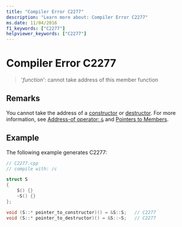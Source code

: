 ```yaml
---
title: "Compiler Error C2277"
description: "Learn more about: Compiler Error C2277"
ms.date: 11/04/2016
f1_keywords: ["C2277"]
helpviewer_keywords: ["C2277"]
---
```

# Compiler Error C2277

> '*function*': cannot take address of this member function

## Remarks

You cannot take the address of a [constructor](../../cpp/constructors-cpp.md) or [destructor](../../cpp/destructors-cpp.md). For more information, see [Address-of operator: `&`](../../cpp/address-of-operator-amp.md) and [Pointers to Members](../../cpp/pointers-to-members.md).

## Example

The following example generates C2277:

```cpp
// C2277.cpp
// compile with: /c

struct S
{
    S() {}
    ~S() {}
};

void (S::* pointer_to_constructor)() = &S::S;   // C2277
void (S::* pointer_to_destructor)() = &S::~S;   // C2277
```
